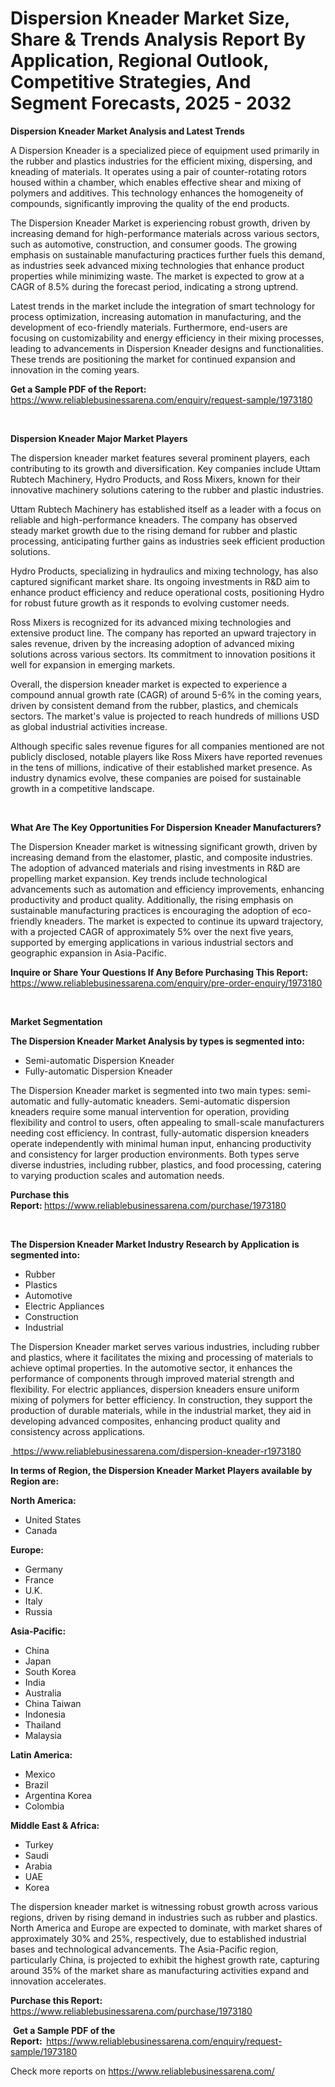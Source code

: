<p><h1>Dispersion Kneader Market Size, Share & Trends Analysis Report By Application, Regional Outlook, Competitive Strategies, And Segment Forecasts, 2025 - 2032</h1></p><p><strong>Dispersion Kneader Market Analysis and Latest Trends</strong></p>
<p><p>A Dispersion Kneader is a specialized piece of equipment used primarily in the rubber and plastics industries for the efficient mixing, dispersing, and kneading of materials. It operates using a pair of counter-rotating rotors housed within a chamber, which enables effective shear and mixing of polymers and additives. This technology enhances the homogeneity of compounds, significantly improving the quality of the end products.</p><p>The Dispersion Kneader Market is experiencing robust growth, driven by increasing demand for high-performance materials across various sectors, such as automotive, construction, and consumer goods. The growing emphasis on sustainable manufacturing practices further fuels this demand, as industries seek advanced mixing technologies that enhance product properties while minimizing waste. The market is expected to grow at a CAGR of 8.5% during the forecast period, indicating a strong uptrend.</p><p>Latest trends in the market include the integration of smart technology for process optimization, increasing automation in manufacturing, and the development of eco-friendly materials. Furthermore, end-users are focusing on customizability and energy efficiency in their mixing processes, leading to advancements in Dispersion Kneader designs and functionalities. These trends are positioning the market for continued expansion and innovation in the coming years.</p></p>
<p><strong>Get a Sample PDF of the Report:&nbsp;</strong> <a href="https://www.reliablebusinessarena.com/enquiry/request-sample/1973180?utm_campaign=3041&utm_medium=2&utm_source=Github&utm_content=ia&utm_term=11042025&utm_id=dispersion-kneader">https://www.reliablebusinessarena.com/enquiry/request-sample/1973180</a></p>
<p>&nbsp;</p>
<p><strong>Dispersion Kneader Major Market Players</strong></p>
<p><p>The dispersion kneader market features several prominent players, each contributing to its growth and diversification. Key companies include Uttam Rubtech Machinery, Hydro Products, and Ross Mixers, known for their innovative machinery solutions catering to the rubber and plastic industries. </p><p>Uttam Rubtech Machinery has established itself as a leader with a focus on reliable and high-performance kneaders. The company has observed steady market growth due to the rising demand for rubber and plastic processing, anticipating further gains as industries seek efficient production solutions. </p><p>Hydro Products, specializing in hydraulics and mixing technology, has also captured significant market share. Its ongoing investments in R&D aim to enhance product efficiency and reduce operational costs, positioning Hydro for robust future growth as it responds to evolving customer needs.</p><p>Ross Mixers is recognized for its advanced mixing technologies and extensive product line. The company has reported an upward trajectory in sales revenue, driven by the increasing adoption of advanced mixing solutions across various sectors. Its commitment to innovation positions it well for expansion in emerging markets.</p><p>Overall, the dispersion kneader market is expected to experience a compound annual growth rate (CAGR) of around 5-6% in the coming years, driven by consistent demand from the rubber, plastics, and chemicals sectors. The market's value is projected to reach hundreds of millions USD as global industrial activities increase.</p><p>Although specific sales revenue figures for all companies mentioned are not publicly disclosed, notable players like Ross Mixers have reported revenues in the tens of millions, indicative of their established market presence. As industry dynamics evolve, these companies are poised for sustainable growth in a competitive landscape.</p></p>
<p>&nbsp;</p>
<p><strong>What Are The Key Opportunities For Dispersion Kneader Manufacturers?</strong></p>
<p><p>The Dispersion Kneader market is witnessing significant growth, driven by increasing demand from the elastomer, plastic, and composite industries. The adoption of advanced materials and rising investments in R&D are propelling market expansion. Key trends include technological advancements such as automation and efficiency improvements, enhancing productivity and product quality. Additionally, the rising emphasis on sustainable manufacturing practices is encouraging the adoption of eco-friendly kneaders. The market is expected to continue its upward trajectory, with a projected CAGR of approximately 5% over the next five years, supported by emerging applications in various industrial sectors and geographic expansion in Asia-Pacific.</p></p>
<p><strong>Inquire or Share Your Questions If Any Before Purchasing This Report:</strong> <a href="https://www.reliablebusinessarena.com/enquiry/pre-order-enquiry/1973180?utm_campaign=3041&utm_medium=2&utm_source=Github&utm_content=ia&utm_term=11042025&utm_id=dispersion-kneader">https://www.reliablebusinessarena.com/enquiry/pre-order-enquiry/1973180</a></p>
<p>&nbsp;</p>
<p><strong>Market Segmentation</strong></p>
<p><strong>The Dispersion Kneader Market Analysis by types is segmented into:</strong></p>
<p><ul><li>Semi-automatic Dispersion Kneader</li><li>Fully-automatic Dispersion Kneader</li></ul></p>
<p><p>The Dispersion Kneader market is segmented into two main types: semi-automatic and fully-automatic kneaders. Semi-automatic dispersion kneaders require some manual intervention for operation, providing flexibility and control to users, often appealing to small-scale manufacturers needing cost efficiency. In contrast, fully-automatic dispersion kneaders operate independently with minimal human input, enhancing productivity and consistency for larger production environments. Both types serve diverse industries, including rubber, plastics, and food processing, catering to varying production scales and automation needs.</p></p>
<p><strong>Purchase this Report:&nbsp;</strong><a href="https://www.reliablebusinessarena.com/purchase/1973180?utm_campaign=3041&utm_medium=2&utm_source=Github&utm_content=ia&utm_term=11042025&utm_id=dispersion-kneader">https://www.reliablebusinessarena.com/purchase/1973180</a></p>
<p>&nbsp;</p>
<p><strong>The Dispersion Kneader Market Industry Research by Application is segmented into:</strong></p>
<p><ul><li>Rubber</li><li>Plastics</li><li>Automotive</li><li>Electric Appliances</li><li>Construction</li><li>Industrial</li></ul></p>
<p><p>The Dispersion Kneader market serves various industries, including rubber and plastics, where it facilitates the mixing and processing of materials to achieve optimal properties. In the automotive sector, it enhances the performance of components through improved material strength and flexibility. For electric appliances, dispersion kneaders ensure uniform mixing of polymers for better efficiency. In construction, they support the production of durable materials, while in the industrial market, they aid in developing advanced composites, enhancing product quality and consistency across applications.</p></p>
<p><a href="https://www.reliablebusinessarena.com/dispersion-kneader-r1973180?utm_campaign=3041&utm_medium=2&utm_source=Github&utm_content=ia&utm_term=11042025&utm_id=dispersion-kneader">&nbsp;https://www.reliablebusinessarena.com/dispersion-kneader-r1973180</a></p>
<p><strong>In terms of Region, the Dispersion Kneader Market Players available by Region are:</strong></p>
<p>
    <p> <strong> North America: </strong>
        <ul>
            <li>United States</li>
            <li>Canada</li>
        </ul>
        </p> 
    <p> <strong> Europe: </strong>
        <ul>
            <li>Germany</li>
            <li>France</li>
            <li>U.K.</li>
            <li>Italy</li>
            <li>Russia</li>
        </ul>
        </p> 
    <p> <strong> Asia-Pacific: </strong>
        <ul>
            <li>China</li>
            <li>Japan</li>
            <li>South Korea</li>
            <li>India</li>
            <li>Australia</li>
            <li>China Taiwan</li>
            <li>Indonesia</li>
            <li>Thailand</li>
            <li>Malaysia</li>
        </ul>
        </p> 
    <p> <strong> Latin America: </strong>
        <ul>
            <li>Mexico</li>
            <li>Brazil</li>
            <li>Argentina Korea</li>
            <li>Colombia</li>
        </ul>
        </p> 
    <p> <strong> Middle East & Africa: </strong>
        <ul>
            <li>Turkey</li>
            <li>Saudi</li>
            <li>Arabia</li>
            <li>UAE</li>
            <li>Korea</li>
        </ul>
    </p>
    </p>
<p><p>The dispersion kneader market is witnessing robust growth across various regions, driven by rising demand in industries such as rubber and plastics. North America and Europe are expected to dominate, with market shares of approximately 30% and 25%, respectively, due to established industrial bases and technological advancements. The Asia-Pacific region, particularly China, is projected to exhibit the highest growth rate, capturing around 35% of the market share as manufacturing activities expand and innovation accelerates.</p></p>
<p><strong>Purchase this Report: </strong><a href="https://www.reliablebusinessarena.com/purchase/1973180?utm_campaign=3041&utm_medium=2&utm_source=Github&utm_content=ia&utm_term=11042025&utm_id=dispersion-kneader">https://www.reliablebusinessarena.com/purchase/1973180</a></p>
<p>&nbsp;<strong>Get a Sample PDF of the Report:&nbsp;&nbsp;</strong><a href="https://www.reliablebusinessarena.com/enquiry/request-sample/1973180?utm_campaign=3041&utm_medium=2&utm_source=Github&utm_content=ia&utm_term=11042025&utm_id=dispersion-kneader">https://www.reliablebusinessarena.com/enquiry/request-sample/1973180</a></p>
<p><strong></strong></p>
<p>Check more reports on <a href="https://www.reliablebusinessarena.com/?utm_campaign=3041&utm_medium=2&utm_source=Github&utm_content=ia&utm_term=11042025&utm_id=dispersion-kneader">https://www.reliablebusinessarena.com/</a></p>